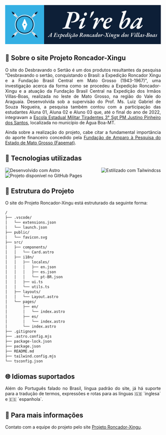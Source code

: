 <div style="text-align: center;">
<img src="./src/assets/images/screenshot.png" alt="Projeto Roncador-Xingu" title="Projeto Roncador-Xingu" title="Projeto Roncador-Xingu" /></div>

## 📑 Sobre o site Projeto Roncador-Xingu

<p align="justify">
O site do Desbravando o Sertão é um dos produtos resultantes da pesquisa "Desbravando o sertão, conquistando o Brasil: a Expedição Roncador Xingu e a Fundação Brasil Central em Mato Grosso (1943-1967)", uma investigação acerca da forma como se procedeu a Expedição Roncador-Xingu e a atuação da Fundação Brasil Central na Expedição dos Irmãos Villas-Boas, realizada no leste de Mato Grosso, na região do Vale do Araguaia. Desenvolvida sob a supervisão do Prof. Ms. Luiz Gabriel de Souza Nogueira, a pesquisa também contou com a participação das estudantes Aluna 01, Aluna 02 e Aluno 03 que, até o final do ano de 2022, integravam a <a href="https://www.instagram.com/escolatiradentesab/" title="Escola Estadual Militar Tiradentes 3° Sgt PM Justino Pinheiro dos Santos" target="_blank" rel="noreferrer noopener">Escola Estadual Militar Tiradentes 3° Sgt PM Justino Pinheiro dos Santos</a>, localizada no município de Água Boa-MT.</p>

<p align="justify">
Ainda sobre a realização do projeto, cabe citar a fundamental importância do aporte financeiro concedido pela <a href="https://www.fapemat.mt.gov.br/" title="Fundação de Amparo à Pesquisa do Estado de Mato Grosso - Fapemat" target="_blank" rel="noreferrer noopener"> Fundação de Amparo à Pesquisa do Estado de Mato Grosso (Fapemat)</a>.</p>

## 🚀 Tecnologias utilizadas

<div align="justify">
<img style="display:inline-block" src="https://img.shields.io/badge/astro-%232C2052.svg?style=for-the-badge&logo=astro&logoColor=white" title="Desenvolvido com Astro" alt="Desenvolvido com Astro"/>
<img style="display:inline-block" src="https://img.shields.io/badge/tailwindcss-0b1120?style=for-the-badge&logo=TailwindCss&logoColor=06B6D4" title="Estilizado com Tailwindcss" alt="Estilizado com Tailwindcss"/>
<img style="display:inline-block" src="https://img.shields.io/badge/github%20pages-222222?style=for-the-badge&logo=github&logoColor=white" title="Projeto disponível no GitHub Pages" alt="Projeto disponível no GitHub Pages"/>
</div>

## 📂 Estrutura do Projeto

O site do Projeto Roncador-Xingu está estruturado da seguinte forma:

```text
/
├── .vscode/
│   └── extensions.json
│   └── launch.json
├── public/
│   └── favicon.svg
├── src/
│   ├── components/
│   │   └── Card.astro
│   ├── i18n/
│   │   ├── locales/
│   │   │   ├── en.json
│   │   │   ├── es.json
│   │   │   └── pt-BR.json
│   │   ├── ui.ts
│   │   └── utils.ts
│   ├── layouts/
│   │   └── Layout.astro
│   └── pages/
│       ├── en/
│       │   └── index.astro
│       ├── es/
│       │   └── index.astro
│       └── index.astro
├── .gitignore
├── .astro.config.mjs
├── package-lock.json
├── package.json
├── README.md
├── tailwind.config.mjs
└── tsconfig.json
```

## 🌐 Idiomas suportados

<p align="justify">Além do Português falado no Brasil, língua padrão do site, já há suporte para a tradução de termos, expressões e rotas para as línguas 🇬🇧 `inglesa` e 🇪🇸 `espanhola`.</p>

## 👀 Para mais informações

Contato com a equipe do projeto pelo site [Projeto Roncador-Xingu](https://projetoroncadorxingu.vercel.dev).
